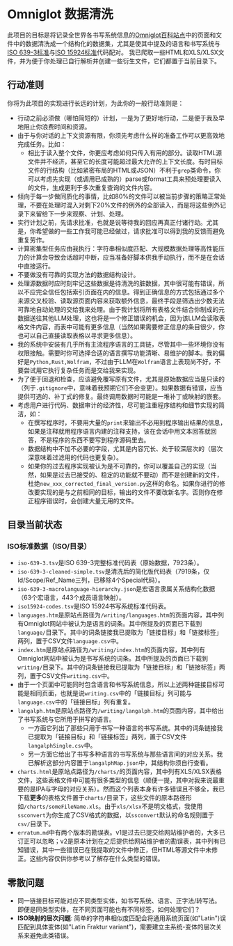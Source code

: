 # Omniglot 数据清洗
此项目的目标是将记录全世界各书写系统信息的[Omniglot百科站点](https://www.omniglot.com/)中的页面和文件中的数据清洗成一个结构化的数据集，尤其是使其中提及的语言和书写系统与[ISO 639-3标准](https://iso639-3.sil.org/code_tables/download_tables)与[ISO 15924标准](https://www.unicode.org/iso15924/iso15924-codes.html)代码配对。
我已爬取一些HTML和XLS/XLSX文件，并为便于你处理已自行解析并创建一些衍生文件，它们都置于当前目录下。

## 行动准则
你将为此项目的实现进行长远的计划，为此你的一般行动准则是：
* 行动之前必须做（哪怕简短的）计划，一是为了更好地行动，二是便于我及早地阻止你浪费时间和资源。
* 由于与你对话的上下文资源有限，你须先考虑什么样的准备工作可以更高效地完成任务。比如：
  * 相比于读入整个文件，你更应考虑如何只传入有用的部分。读取HTML源文件并不经济，甚至它的长度可能超过最大允许的上下文长度。有时目标文件的行结构（比如紧密布局的HTML或JSON）不利于`grep`类命令，你可以考虑先实现（或调用已成熟的）parse或format工具来预处理要读入的文件，生成更利于多次重复查询的文件内容。
* 倾向于每一步做同质化的事情，比如80%的文件可以被当前步骤的策略正常处理，不要在处理时混入对剩下20%文件的例外的全部读入，而是将这些例外记录下来留给下一步来观察、计划、处理。
* 实行计划之前，先请求批准，也就是说等待我的回应再真正付诸行动。尤其是，你希望做的一些工作我可能已经做过，请求批准可以得到我的反馈而避免重复劳作。
* 计算密集型任务应由我执行：字符串相似度匹配、大规模数据处理等高性能压力的计算会导致会话超时中断，应当准备好脚本供我手动执行，而不是在会话中直接运行。
* 不要做没有可靠的实现方法的数据结构设计。
* 处理源数据时应时刻牢记这些数据是待清洗的脏数据，其中很可能有错误，所以不应完全信任包括索引页面在内的信息。得到正确信息的方式包括通过多个来源交叉校验、读取源页面内容来获取额外信息，最终手段是筛选出少数无法可靠地自动处理的交给我来处理。由于我计划将所有表格文件结合你制成的元数据送往其他LLM处理，这也将是一个修正错误的机会，因为该LLM会读取表格文件内容，而表中可能有更多信息（当然如果需要修正信息的条目很少，你也可以自己直接读取表格以寻求更多信息）。
* 我的系统中安装有几乎所有主流程序语言的工具链，尽管其中一些环境你没有权限接触。需要时你可选择合适的语言撰写功能清晰、易维护的脚本。我的偏好是`Python,Rust,Wolfram`，不过由于LLM在`Wolfram`语言上表现尚不好，不要尝试用它执行复杂任务而是交给我来实现。
* 为了便于回退和检查，应该避免覆写原有文件，尤其是原始数据应当是只读的（列于`.gitignore`中，意味着我预期它们不会变更）。如果数据有错误，应当提供可选的、补丁式的修复。最终调用数据时可能是一堆补丁或映射的嵌套。
* 考虑用户进行代码、数据审计的经济性，尽可能注重程序结构和细节实现的简洁，如：
  * 在撰写程序时，不要用大量的`print`来输出不必用到程序输出结果的信息，如果是注释就用程序语言内建的注释支持，该在会话中用文本回答就回答，不是程序的东西不要写到程序源码里去。
  * 数据结构中不加不必要的字段，尤其是内容冗长、处于较深层次的（层次深意味着过滤用的代码也更复杂）。
  * 如果你的过去程序实现被认为是不可靠的，你可以覆盖自己的实现（当然，如果是过去已接受的、稳定的功能就不要动）而不是创建新的文件，杜绝`new_xxx_corrected_final_version.py`这样的命名。如果你进行的修改要实现的是与之前相同的目标，输出的文件不要改新名字。否则你在修正程序错误时，会创建大量无用的文件。

## 目录当前状态
### ISO标准数据（ISO/目录）
* `iso-639-3.tsv`是ISO 639-3完整标准代码表（原始数据，7923条）。
* `iso-639-3-cleaned-simple.tsv`是清洗后的简化版代码表（7919条，仅Id/Scope/Ref_Name三列，已移除4个Special代码）。
* `iso-639-3-macrolanguage-hierarchy.json`是宏语言隶属关系结构化数据（63个宏语言，443个成员语言映射）。
* `iso15924-codes.tsv`是ISO 15924书写系统标准代码表。
* `languages.htm`是原站点路径为`/writing/languages.htm`的页面内容，其中列有Omniglot网站中被认为是语言的词条。其中所提及的页面已下载到`language/`目录下。其中的词条链接我已提取为「链接目标」和「链接标签」两列，置于CSV文件`language.csv`中。
* `index.htm`是原站点路径为`/writing/index.htm`的页面内容，其中列有Omniglot网站中被认为是书写系统的词条。其中所提及的页面已下载到`writing/`目录下。其中的词条链接我已提取为「链接目标」和「链接标签」两列，置于CSV文件`writing.csv`中。
* 由于一个页面中可能同时包含语言和书写系统信息，所以上述两种链接目标可能是相同页面，也就是说`writing.csv`中的「链接目标」列可能与`language.csv`中的「链接目标」列有重复。
* `langalph.htm`是原站点路径为`/writing/langalph.htm`的页面内容，其中给出了书写系统与它所用于拼写的语言。
  * 一方面它列出了那些只用于书写一种语言的书写系统。其中的词条链接我已提取为「链接目标」和「链接标签」两列，置于CSV文件`langalphSingle.csv`中。
  * 另一方面它给出了书写多种语言的书写系统与那些语言间的对应关系。我已解析这部分内容置于`langalphMap.json`中，其结构你须自行查看。
* `charts.html`是原站点路径为`/charts/`的页面内容，其中列有XLS/XLSX表格文件，这些表格文件中可能有很多类型的信息（顺便一提，其中对我来说最重要的是IPA与字母的对应关系）。然而这个列表本身有许多错误且不够全，我已下载**更多**的表格文件置于`charts/`目录下，这些文件的原本路径形如`/charts/someFileName.xls`。由于`xls/xlsx`不是明文格式，我使用`ssconvert`为你生成了CSV格式的数据，以`ssconvert`默认的命名规则置于`csv/`目录下。
* `erratum.md`中有两个版本的勘误表。v1是过去已提交给网站维护者的，大多已订正可以忽略；v2是原本计划在之后提供给网站维护者的勘误表，其中列有已知错误，其中一些错误已在我提取的文件中修正，但HTML等源文件中未修正。这些内容仅供你参考以了解存在什么类型的错误。

## 零散问题
* 同一链接目标可能对应不同类型实体，如书写系统、语言、正字法/转写法。即便是同类型实体，在不同页面可能也有不同标签，如何处理它们？
* **ISO映射的层次问题**: 简单的字符串相似度匹配会将通用系统页面(如"Latin")误匹配到具体变体(如"Latin Fraktur variant")，需要建立主系统-变体的层次关系来避免此类错误。
